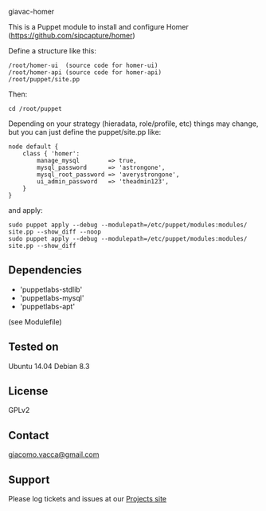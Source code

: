 giavac-homer

This is a Puppet module to install and configure Homer (https://github.com/sipcapture/homer)

Define a structure like this:

```
/root/homer-ui  (source code for homer-ui)
/root/homer-api (source code for homer-api)
/root/puppet/site.pp
```

Then:

```
cd /root/puppet
```

Depending on your strategy (hieradata, role/profile, etc) things may change, but you can just define the puppet/site.pp like:

```
node default {
    class { 'homer':
        manage_mysql        => true,
        mysql_password      => 'astrongone',
        mysql_root_password => 'averystrongone',
        ui_admin_password   => 'theadmin123',
    }
}
```

and apply:

```
sudo puppet apply --debug --modulepath=/etc/puppet/modules:modules/ site.pp --show_diff --noop
sudo puppet apply --debug --modulepath=/etc/puppet/modules:modules/ site.pp --show_diff
```

Dependencies
------------

- 'puppetlabs-stdlib'
- 'puppetlabs-mysql'
- 'puppetlabs-apt'

(see Modulefile)

Tested on
---------

Ubuntu 14.04
Debian 8.3

License
-------

GPLv2

Contact
-------

giacomo.vacca@gmail.com


Support
-------

Please log tickets and issues at our [Projects site](https://github.com/giavac/giavac-homer)
